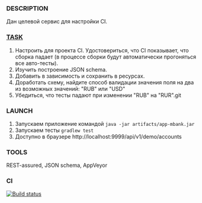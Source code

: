 ### DESCRIPTION
Дан целевой сервис для настройки CI.

### [TASK](https://github.com/netology-code/aqa-homeworks/tree/master/api-ci)
1. Настроить для проекта CI. Удостовериться, что CI показывает, что сборка
падает (в процессе сборки будут автоматически прогоняться все авто-тесты).
1. Изучить построение JSON schema.
1. Добавить в зависимость и сохранить в ресурсах.
1. Доработать схему, найдите способ валидации значения поля на два из возможных значений: "RUB" или "USD"   
1. Убедиться, что тесты падают при изменении "RUB" на "RUR".git 

### LAUNCH
1. Запускаем приложение командой ``java -jar artifacts/app-mbank.jar``
1. Запускаем тесты ``gradlew test``
1. Доступно в браузере http://localhost:9999/api/v1/demo/accounts

### TOOLS
REST-assured, JSON schema, AppVeyor

### CI

[![Build status](https://ci.appveyor.com/api/projects/status/thucbuk5gosnilf9?svg=true)](https://ci.appveyor.com/project/Kasparidi/api-ci)